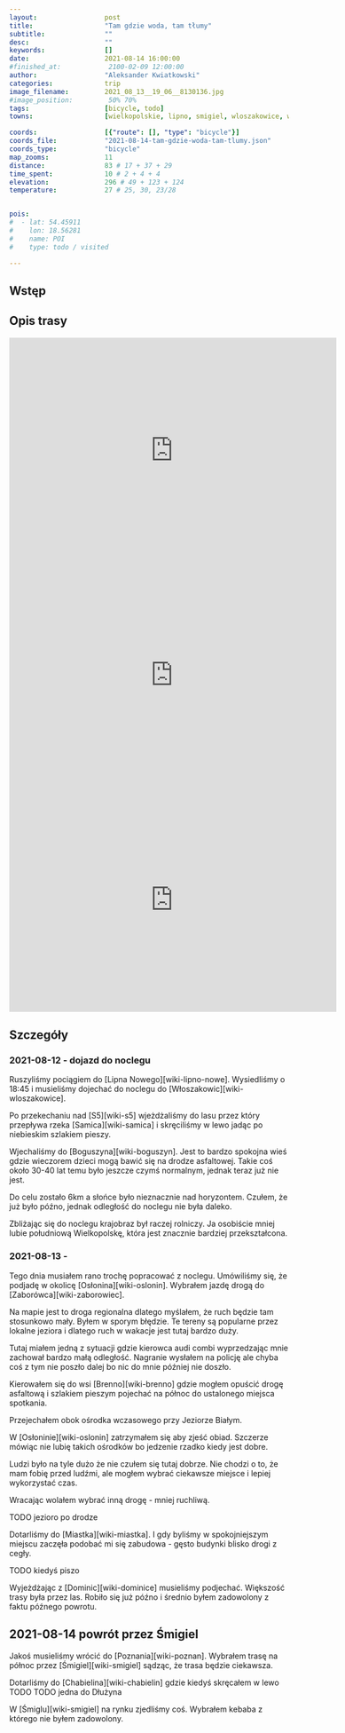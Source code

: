 ```yaml
---
layout:                 post
title:                  "Tam gdzie woda, tam tłumy"
subtitle:               ""
desc:                   ""
keywords:               []
date:                   2021-08-14 16:00:00
#finished_at:            2100-02-09 12:00:00
author:                 "Aleksander Kwiatkowski"
categories:             trip
image_filename:         2021_08_13__19_06__8130136.jpg
#image_position:         50% 70%
tags:                   [bicycle, todo]
towns:                  [wielkopolskie, lipno, smigiel, wloszakowice, wijewo, przemet]

coords:                 [{"route": [], "type": "bicycle"}]
coords_file:            "2021-08-14-tam-gdzie-woda-tam-tlumy.json"
coords_type:            "bicycle"
map_zooms:              11
distance:               83 # 17 + 37 + 29
time_spent:             10 # 2 + 4 + 4
elevation:              296 # 49 + 123 + 124
temperature:            27 # 25, 30, 23/28


pois:
#  - lat: 54.45911
#    lon: 18.56281
#    name: POI
#    type: todo / visited

---
```



## Wstęp

## Opis trasy

<iframe height='405' width='590' frameborder='0' allowtransparency='true' scrolling='no' src='https://www.strava.com/activities/5797497004/embed/7939af7d5bb4b02b21c5bb274813450b4dca4ff5'></iframe>

<iframe height='405' width='590' frameborder='0' allowtransparency='true' scrolling='no' src='https://www.strava.com/activities/5797506859/embed/da33fb78c8c415c6d9fe2afeecfb0964f23b42f4'></iframe>

<iframe height='405' width='590' frameborder='0' allowtransparency='true' scrolling='no' src='https://www.strava.com/activities/5797518043/embed/c3eb5b9f80ac9272614d834411b62249da2bdb73'></iframe>


## Szczegóły

### 2021-08-12 - dojazd do noclegu

Ruszyliśmy pociągiem do [Lipna Nowego][wiki-lipno-nowe]. Wysiedliśmy
o 18:45 i musieliśmy dojechać do noclegu do [Włoszakowic][wiki-wloszakowice].

Po przekechaniu nad [S5][wiki-s5] wjeżdżaliśmy do lasu przez który
przepływa rzeka [Samica][wiki-samica] i skręciliśmy w lewo jadąc po
niebieskim szlakiem pieszy.

Wjechaliśmy do [Boguszyna][wiki-boguszyn]. Jest to bardzo spokojna wieś
gdzie wieczorem dzieci mogą bawić się na drodze asfaltowej. Takie coś około 30-40
lat temu było jeszcze czymś normalnym, jednak teraz już nie jest.

Do celu zostało 6km a słońce było nieznacznie nad horyzontem. Czułem, że
już było późno, jednak odległość do noclegu nie była daleko.

Zbliżając się do noclegu krajobraz był raczej rolniczy. Ja osobiście
mniej lubie południową Wielkopolskę, która jest znacznie
bardziej przekształcona.

### 2021-08-13 -

Tego dnia musiałem rano trochę popracować z noclegu. Umówiliśmy się, że podjadę
w okolicę [Osłonina][wiki-oslonin].
Wybrałem jazdę drogą do [Zaborówca][wiki-zaborowiec].

Na mapie jest to droga regionalna dlatego myślałem, że ruch będzie tam
stosunkowo mały. Byłem w sporym błędzie. Te tereny są popularne przez
lokalne jeziora i dlatego ruch w wakacje jest tutaj bardzo duży.

Tutaj miałem jedną z sytuacji gdzie kierowca audi combi wyprzedzając mnie
zachował bardzo małą odległość. Nagranie wysłałem na policję ale chyba
coś z tym nie poszło dalej bo nic do mnie później nie doszło.

Kierowałem się do wsi [Brenno][wiki-brenno] gdzie mogłem opuścić drogę
asfaltową i szlakiem pieszym pojechać na północ do ustalonego miejsca
spotkania.

Przejechałem obok ośrodka wczasowego przy Jeziorze Białym.

W [Osłoninie][wiki-oslonin] zatrzymałem się aby zjeść obiad. Szczerze mówiąc
nie lubię takich ośrodków bo jedzenie rzadko kiedy jest dobre.

Ludzi było na tyle dużo że nie czułem się tutaj dobrze. Nie chodzi o to, że
mam fobię przed ludźmi, ale mogłem wybrać ciekawsze miejsce i lepiej
wykorzystać czas.

Wracając wolałem wybrać inną drogę - mniej ruchliwą.

TODO jezioro po drodze

Dotarliśmy do [Miastka][wiki-miastka]. I gdy byliśmy
w spokojniejszym miejscu zaczęła podobać mi się zabudowa - gęsto budynki
blisko drogi z cegły.

TODO kiedyś piszo

Wyjeżdżając z [Dominic][wiki-dominice] musieliśmy podjechać. Większość trasy
była przez las. Robiło się już późno i średnio byłem zadowolony z faktu
późnego powrotu.

## 2021-08-14 powrót przez Śmigiel

Jakoś musieliśmy wrócić do [Poznania][wiki-poznan]. Wybrałem trasę
na północ przez [Śmigiel][wiki-smigiel] sądząc, że trasa będzie ciekawsza.

Dotarliśmy do [Chabielina][wiki-chabielin] gdzie kiedyś skręcałem w lewo TODO
TODO jedna do Dłużyna

W [Śmiglu][wiki-smigiel] na rynku zjedliśmy coś. Wybrałem
kebaba z którego nie byłem zadowolony.
